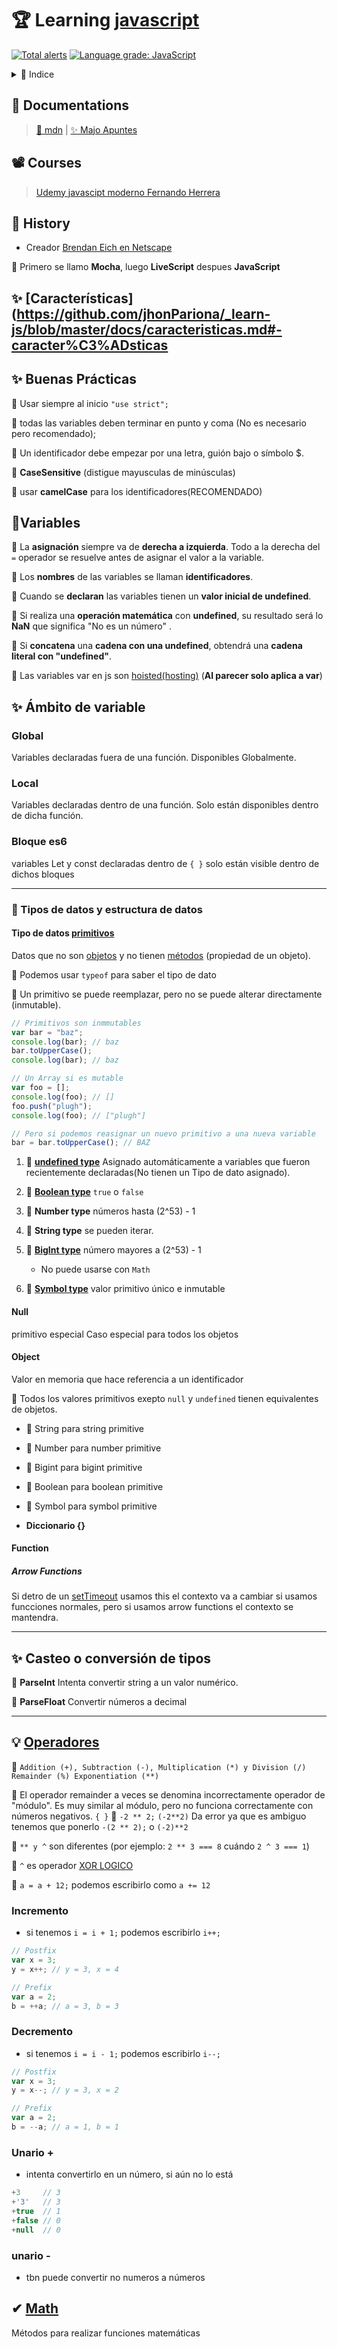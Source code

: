 # 🏆 Learning [javascript](https://developer.mozilla.org/es/docs/Learn/Getting_started_with_the_web/JavaScript_basics)

[![Total alerts](https://img.shields.io/lgtm/alerts/g/jhonPariona/_learn-js.svg?logo=lgtm&logoWidth=18)](https://lgtm.com/projects/g/jhonPariona/_learn-js/alerts/)
[![Language grade: JavaScript](https://img.shields.io/lgtm/grade/javascript/g/jhonPariona/_learn-js.svg?logo=lgtm&logoWidth=18)](https://lgtm.com/projects/g/jhonPariona/_learn-js/context:javascript)


<details>
<summary>📜 Indice</summary>
<ul>
<li><a href="#-learning-javascript">🏆 Learning javascript</a>


<ul>
<li><a href="#-buenas-prácticas">✨ Buenas Prácticas</a></li>

<li><a href="#variables">🤩Variables</a></li>

<li><a href="#-Ámbito-de-variable">✨ Ámbito de variable</a></li>

<li><a href="#global">Global</a></li>

<li><a href="#local">Local</a></li>

<li><a href="#bloque-es6">Bloque es6</a></li>

<li><a href="#-tipos-de-datos-y-estructura-de-datos">🦊 Tipos de datos y estructura de datos</a>


<ul>
<li><a href="#tipo-de-datos-primitivos">Tipo de datos primitivos</a></li>

<li><a href="#null">Null</a></li>

<li><a href="#object">Object</a></li>

<li><a href="#function">Function</a></li></ul>
</li>

<li><a href="#-casteo-o-conversión-de-tipos">✨ Casteo o conversión de tipos</a></li>

<li><a href="#-operadores">💡 Operadores)</a></li>

<li><a href="#incremento">Incremento</a></li>

<li><a href="#decremento">Decremento</a></li>

<li><a href="#unario-">Unario +</a></li>

<li><a href="#unario--">unario -</a></li></ul>
</li>
</ul>
</details>

## 📖 Documentations

> [🦊 mdn](https://developer.mozilla.org/es/docs/Web/JavaScript) | [✨ Majo Apuntes](https://majoledesma.github.io/js-notes/)

## 📽️ Courses

> [Udemy javascipt moderno Fernando Herrera](https://www.udemy.com/course/javascript-moderno-guia-definitiva-construye-10-proyectos/)

## 🎩 History

- Creador [Brendan Eich en Netscape](https://es.wikipedia.org/wiki/Brendan_Eich)

🦜 Primero se llamo **Mocha**, luego **LiveScript** despues **JavaScript**

## ✨ **[Características](https://github.com/jhonPariona/_learn-js/blob/master/docs/caracteristicas.md#-caracter%C3%ADsticas**


## ✨ Buenas Prácticas

🦜 Usar siempre al inicio `"use strict";`

🦜 todas las variables deben terminar en punto y coma (No es necesario pero recomendado);

🦜 Un identificador debe empezar por una letra, guión bajo o símbolo \$.

🦜 **CaseSensitive** (distigue mayusculas de minúsculas)

🦜 usar **camelCase** para los identificadores(RECOMENDADO)

## 🤩Variables

🦜 La **asignación** siempre va de **derecha a izquierda**. Todo a la derecha del `=` operador se resuelve antes de asignar el valor a la variable.

🦜 Los **nombres** de las variables se llaman **identificadores**.

🦜 Cuando se **declaran** las variables tienen un **valor inicial de undefined**.

🦜 Si realiza una **operación matemática** con **undefined**, su resultado será lo **NaN** que significa "No es un número" .

🦜 Si **concatena** una **cadena con una undefined**, obtendrá una **cadena literal con "undefined"**.

🦜 Las variables var en js son [hoisted(hosting)](hoisting.js) (**Al parecer solo aplica a var**)

## ✨ Ámbito de variable

### Global

Variables declaradas fuera de una función. Disponibles Globalmente.

### Local

Variables declaradas dentro de una función. Solo están disponibles dentro de dicha función.

### Bloque es6

variables Let y const declaradas dentro de `{ }` solo están visible dentro de dichos bloques

---

### 🦊 Tipos de datos y estructura de datos

#### Tipo de datos [primitivos](https://developer.mozilla.org/en-US/docs/Glossary/Primitive)

Datos que no son [objetos](https://developer.mozilla.org/en-US/docs/Glossary/object) y no tienen [métodos](https://developer.mozilla.org/en-US/docs/Glossary/method) (propiedad de un objeto).

🦜 Podemos usar `typeof` para saber el tipo de dato

🦜 Un primitivo se puede reemplazar, pero no se puede alterar directamente (inmutable).

```javascript
// Primitivos son inmmutables
var bar = "baz";
console.log(bar); // baz
bar.toUpperCase();
console.log(bar); // baz

// Un Array si es mutable
var foo = [];
console.log(foo); // []
foo.push("plugh");
console.log(foo); // ["plugh"]

// Pero si podemos reasignar un nuevo primitivo a una nueva variable
bar = bar.toUpperCase(); // BAZ
```

1. 🦜 **[undefined type](https://developer.mozilla.org/en-US/docs/Glossary/Undefined)** Asignado automáticamente a variables que fueron recientemente declaradas(No tienen un Tipo de dato asignado).

2. 🦜 **[Boolean type](https://developer.mozilla.org/en-US/docs/Glossary/Boolean)** `true` o `false`

3. 🦜 **Number type** números hasta (2^53) - 1

4. 🦜 **String type** se pueden iterar.

5. 🦜 **[BigInt type](https://developer.mozilla.org/en-US/docs/Web/JavaScript/Reference/Global_Objects/BigInt)** número mayores a (2^53) - 1

   - No puede usarse con `Math`

6. 🦜 **[Symbol type](https://developer.mozilla.org/en-US/docs/Glossary/Symbol)** valor primitivo único e inmutable

#### Null

primitivo especial Caso especial para todos los objetos

#### Object

Valor en memoria que hace referencia a un identificador

🦜 Todos los valores primitivos exepto `null` y `undefined` tienen equivalentes de objetos.

- 🦜 String para string primitive
- 🦜 Number para number primitive
- 🦜 Bigint para bigint primitive
- 🦜 Boolean para boolean primitive
- 🦜 Symbol para symbol primitive

- **Diccionario {}**

#### Function

##### Arrow Functions

Si detro de un [setTimeout](arrowFuncions.bucles.js) usamos this el contexto va a cambiar si usamos funcciones normales, pero si usamos arrow functions el contexto se mantendra.

---

## ✨ Casteo o conversión de tipos

🦜 **ParseInt** Intenta convertir string a un valor numérico.

🦜 **ParseFloat** Convertir números a decimal

---

## 💡 [Operadores](https://developer.mozilla.org/en-US/docs/Web/JavaScript/Reference/Operators/Arithmetic_Operators#Increment_())

🦜 `Addition (+), Subtraction (-), Multiplication (*) y Division (/) Remainder (%) Exponentiation (**)`

🦜 El operador remainder a veces se denomina incorrectamente operador de "módulo". Es muy similar al módulo, pero no funciona correctamente con números negativos.
`{ }`
🦜 `-2 ** 2;` `(-2**2)` Da error ya que es ambiguo tenemos que ponerlo `-(2 ** 2);` o `(-2)**2`

🦜 `** y ^` son diferentes (por ejemplo: `2 ** 3 === 8` cuándo `2 ^ 3 === 1`)

🦜 `^` es operador [XOR LOGICO](https://developer.mozilla.org/en-US/docs/Web/JavaScript/Reference/Operators/Bitwise_Operators#Bitwise_XOR)

🦜 `a = a + 12;` podemos escribirlo como `a += 12`

### Incremento

- si tenemos `i = i + 1;` podemos escribirlo `i++;`

```javascript
// Postfix
var x = 3;
y = x++; // y = 3, x = 4

// Prefix
var a = 2;
b = ++a; // a = 3, b = 3
```

### Decremento

- si tenemos `i = i - 1;` podemos escribirlo `i--;`

```javascript
// Postfix
var x = 3;
y = x--; // y = 3, x = 2

// Prefix
var a = 2;
b = --a; // a = 1, b = 1
```

### Unario +

- intenta convertirlo en un número, si aún no lo está

```javascript
+3     // 3
+'3'   // 3
+true  // 1
+false // 0
+null  // 0
```

### unario -

- tbn puede convertir no numeros a números

## ✔ [Math](https://developer.mozilla.org/es/docs/Web/JavaScript/Referencia/Objetos_globales/Math)

Métodos para realizar funciones matemáticas
